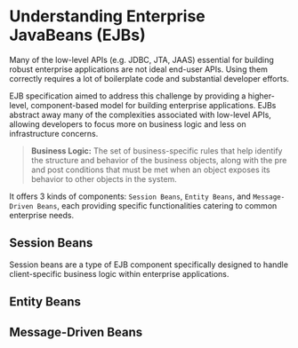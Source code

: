 # Understanding Enterprise JavaBeans (EJBs)

Many of the low-level APIs (e.g. JDBC, JTA, JAAS) essential for building robust enterprise applications are not ideal end-user APIs. Using them correctly requires a lot of boilerplate code and substantial developer efforts.

EJB specification aimed to address this challenge by providing a higher-level, component-based model for building enterprise applications. EJBs abstract away many of the complexities associated with low-level APIs, allowing developers to focus more on business logic and less on infrastructure concerns.

> **Business Logic:** The set of business-specific rules that help identify the structure and behavior of the business objects, along with the pre and post conditions that must be met when an object exposes its behavior to other objects in the system.

It offers 3 kinds of components: `Session Beans`, `Entity Beans`, and `Message-Driven Beans`, each providing specific functionalities catering to common enterprise needs.

## Session Beans

Session beans are a type of EJB component specifically designed to handle client-specific business logic within enterprise applications.

## Entity Beans

## Message-Driven Beans
